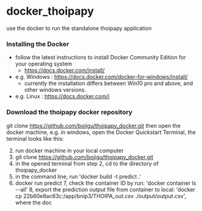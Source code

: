 # docker_thoipapy
use the docker to run the standalone thoipapy application
### Installing the Docker
  * follow the latest instructions to install Docker Community Edition for your operating system
     * https://docs.docker.com/install/
  * e.g. Windows : https://docs.docker.com/docker-for-windows/install/
     * currently the installation differs between Win10 pro and above, and other windows versions.
  * e.g. Linux : https://docs.docker.com/i
### Download the thoipapy docker repository
git clone https://github.com/bojigu/thoipapy_docker.git
then open the docker machine, e.g. in windows, open the Docker Quickstart Terminal, the terminal looks like this:


2. run docker machine in your local computer
3. git clone https://github.com/bojigu/thoipapy_docker.git
4. in the opened terminal from step 2, cd to the directory of thoipapy_docker
5. in the command line, run 'docker build -t predict .'
6. docker run predict
7, check the container ID by run: 'docker container ls --all'
8, export the prediction output file from container to local: 'docker cp 22b60e8ac63c:/app/bnip3/THOIPA_out.csv ./output/output.csv',
where the doc
